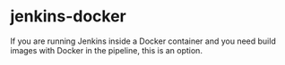 # jenkins-docker
If you are running Jenkins inside a Docker container and you need build images with Docker in the pipeline, this is an option.
